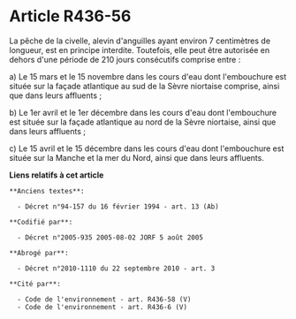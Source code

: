# Article R436-56

La pêche de la civelle, alevin d'anguilles ayant environ 7 centimètres de longueur, est en principe interdite. Toutefois,
elle peut être autorisée en dehors d'une période de 210 jours consécutifs comprise entre :

a) Le 15 mars et le 15 novembre dans les cours d'eau dont l'embouchure est située sur la façade atlantique au sud de la Sèvre
niortaise comprise, ainsi que dans leurs affluents ;

b) Le 1er avril et le 1er décembre dans les cours d'eau dont l'embouchure est située sur la façade atlantique au nord de la
Sèvre niortaise, ainsi que dans leurs affluents ;

c) Le 15 avril et le 15 décembre dans les cours d'eau dont l'embouchure est située sur la Manche et la mer du Nord, ainsi que
dans leurs affluents.

**Liens relatifs à cet article**

	**Anciens textes**:

	  - Décret n°94-157 du 16 février 1994 - art. 13 (Ab)

	**Codifié par**:

	  - Décret n°2005-935 2005-08-02 JORF 5 août 2005

	**Abrogé par**:

	  - Décret n°2010-1110 du 22 septembre 2010 - art. 3

	**Cité par**:

	  - Code de l'environnement - art. R436-58 (V)
	  - Code de l'environnement - art. R436-6 (V)
